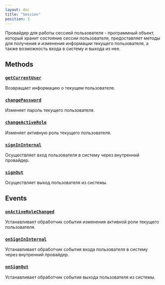 ```yaml
---
layout: doc
title: "Session"
position: 3
---
```


Провайдер для работы сессией пользователя - программный объект, который хранит состояние сессии
пользователя, предоставляет методы для получения и изменения информации текущего пользователя,
а также возможность входа в систему и выхода из нее.

## Methods

### [`getCurrentUser`](Session.getCurrentUser/)

Возвращает информацию о текущем пользователе.

### [`changePassword`](Session.changePassword/)

Изменяет пароль текущего пользователя.

### [`changeActiveRole`](Session.changeActiveRole/)

Изменяет активную роль текущего пользователя.

### [`signInInternal`](Session.signInInternal/)

Осуществляет вход пользователя в систему через внутренний провайдер.

### [`signOut`](Session.signOut/)

Осуществляет выход пользователя из системы.

## Events

### [`onActiveRoleChanged`](Session.onActiveRoleChanged/)

Устанавливает обработчик события изменения активной роли текущего пользователя.

### [`onSignInInternal`](Session.onSignInInternal/)

Устанавливает обработчик события входа пользователя в систему через внутренний провайдер.

### [`onSignOut`](Session.onSignOut/)

Устанавливает обработчик события выхода пользователя из системы.
